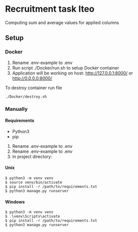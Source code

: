 # Recruitment task Iteo
Computing sum and average values for applied columns

## Setup 

### Docker
1. Rename .env-example to .env
2. Run script ./Docker/run.sh to setup Docker container
3. Application will be working on host: http://127.0.0.1:8000/ or http://0.0.0.0:8000/

To destroy container run file 
```
./Docker/destroy.sh
```
### Manually
#### Requirements
* Python3
* pip

1. Rename .env-example to .env
2. Rename .env-example to .env
3. In project directory:

#### Unix
```
$ python3 -m venv venv
$ source venv/bin/activate
$ pip install -r /path/to/requirements.txt 
$ python3 manage.py runserver
```
#### Windows
```
$ python3 -m venv venv
$ .\venv\Scripts\activate
$ pip install -r /path/to/requirements.txt
$ python3 manage.py runserver
```
